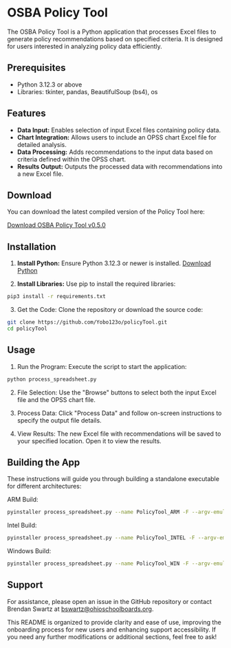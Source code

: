 # OSBA Policy Tool

The OSBA Policy Tool is a Python application that processes Excel files to generate policy recommendations based on specified criteria. It is designed for users interested in analyzing policy data efficiently.

## Prerequisites

- Python 3.12.3 or above
- Libraries: tkinter, pandas, BeautifulSoup (bs4), os

## Features

- **Data Input:** Enables selection of input Excel files containing policy data.
- **Chart Integration:** Allows users to include an OPSS chart Excel file for detailed analysis.
- **Data Processing:** Adds recommendations to the input data based on criteria defined within the OPSS chart.
- **Results Output:** Outputs the processed data with recommendations into a new Excel file.

## Download

You can download the latest compiled version of the Policy Tool here:

[Download OSBA Policy Tool v0.5.0](https://github.com/Yobo123o/policyTool/releases/tag/v0.5.0)

## Installation

1. **Install Python:** Ensure Python 3.12.3 or newer is installed. [Download Python](https://www.python.org/downloads/)

2. **Install Libraries:** Use pip to install the required libraries:
```bash
pip3 install -r requirements.txt
```
3. Get the Code: Clone the repository or download the source code:
```bash
git clone https://github.com/Yobo123o/policyTool.git
cd policyTool
```
## Usage
1. Run the Program: Execute the script to start the application:
```bash
python process_spreadsheet.py
```
2. File Selection: Use the "Browse" buttons to select both the input Excel file and the OPSS chart file. 

3. Process Data: Click "Process Data" and follow on-screen instructions to specify the output file details.

4. View Results: The new Excel file with recommendations will be saved to your specified location. Open it to view the results.

## Building the App
These instructions will guide you through building a standalone executable for different architectures:

ARM Build:
```bash
pyinstaller process_spreadsheet.py --name PolicyTool_ARM -F --argv-emulation
```
Intel Build:
```bash
pyinstaller process_spreadsheet.py --name PolicyTool_INTEL -F --argv-emulation
```
Windows Build:
```bash
pyinstaller process_spreadsheet.py --name PolicyTool_WIN -F --argv-emulation
```
## Support
For assistance, please open an issue in the GitHub repository or contact Brendan Swartz at bswartz@ohioschoolboards.org.

This README is organized to provide clarity and ease of use, improving the onboarding process for new users and enhancing support accessibility. If you need any further modifications or additional sections, feel free to ask!
